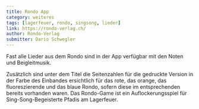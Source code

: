 ```yaml
---
title: Rondo App
category: weiteres
tags: [lagerfeuer, rondo, singsong, lieder]
link: https://rondo-verlag.ch/
author: Rondo-Verlag
submitter: Dario Schwegler
---
```


Fast alle Lieder aus dem Rondo sind in der App verfügbar mit den Noten und Beigleitmusik.

Zusätzlich sind unter dem Titel die Seitenzahlen für die gedruckte Version in der Farbe des Einbandes ersichtlich für das rote, das orange, das fluoreszierende und das blaue Rondo, sofern diese im entsprechenden bereits vorhanden waren. Das Rondo-Game ist ein Auflockerungsspiel für Sing-Song-Begeisterte Pfadis am Lagerfeuer.

